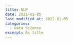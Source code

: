 ```yaml
---
title: NLP 
date: 2021-01-05
last_modified_at: 2021-01-05
categories:
  - Data Science
excerpt: As title
---
```



